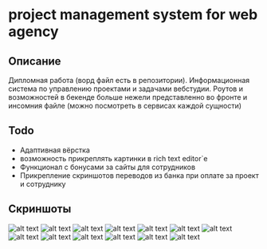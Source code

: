 ﻿# project management system for web agency

## Описание
Дипломная работа (ворд файл есть в репозитории).
Информационная система по управлению проектами и задачами вебстудии.
Роутов и возможностей в бекенде больше нежели представленно во фронте и инсомния файле (можно посмотреть в сервисах каждой сущности)

## Todo
- Адаптивная вёрстка
- возможность прикреплять картинки в rich text editor`е
- Функционал с бонусами за сайты для сотрудников
- Прикрепление скриншотов переводов из банка при оплате за проект и сотруднику

## Скриншоты

![alt text](./imgs/13.png)
![alt text](./imgs/1.png)
![alt text](./imgs/2.png)
![alt text](./imgs/3.png)
![alt text](./imgs/4.png)
![alt text](./imgs/5.png)
![alt text](./imgs/6.png)
![alt text](./imgs/7.png)
![alt text](./imgs/8.png)
![alt text](./imgs/9.png)
![alt text](./imgs/10.png)
![alt text](./imgs/11.png)
![alt text](./imgs/12.png)